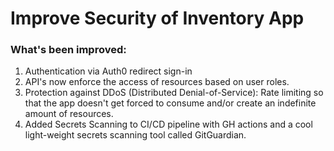 # Improve Security of Inventory App

### What's been improved:
1.  Authentication via Auth0 redirect sign-in
2.  API's now enforce the access of resources based on user roles. 
3. Protection against DDoS (Distributed Denial-of-Service): Rate limiting so that the app doesn't get forced to consume and/or create an indefinite amount of resources.
4. Added Secrets Scanning to CI/CD pipeline with GH actions and a cool light-weight secrets scanning tool called GitGuardian.
